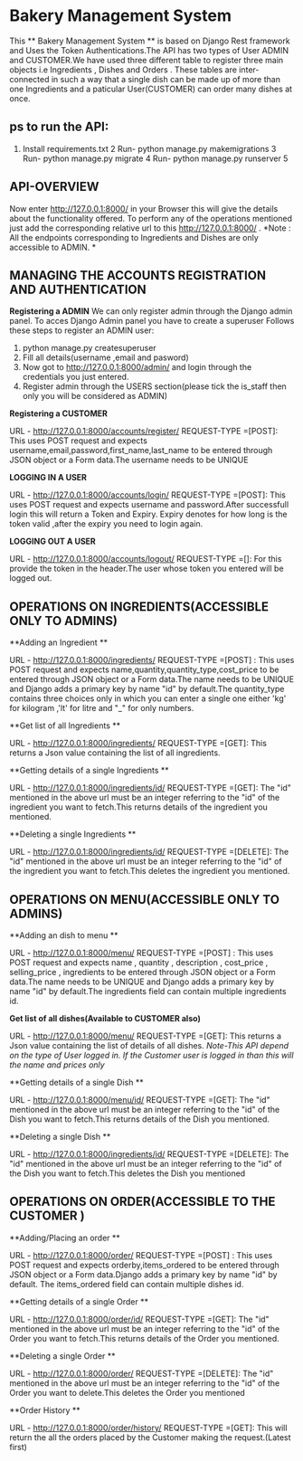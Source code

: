 # Bakery Management System

This ** Bakery Management System ** is based on Django Rest framework and Uses the Token Authentications.The API has two types of User 
ADMIN and CUSTOMER.We have used three different table to register three main objects i.e Ingredients , Dishes and Orders . These tables 
are inter-connected in such a way that a single dish can be made up of more than one Ingredients and a paticular User(CUSTOMER) can order
many dishes at once.

## ps to run the API:

1. Install requirements.txt 
2 Run- python manage.py makemigrations
3 Run- python manage.py migrate
4 Run- python manage.py runserver
5 



## API-OVERVIEW

Now enter http://127.0.0.1:8000/ in your Browser this will give the details about the functionality offered.
To perform any of the operations mentioned just add the corresponding relative url to this http://127.0.0.1:8000/ .
*Note : All the endpoints corresponding to Ingredients and Dishes are only accessible to ADMIN. *

## MANAGING THE ACCOUNTS REGISTRATION AND  AUTHENTICATION

**Registering a ADMIN**
We can only register admin through the Django admin panel. To acces Django Admin panel you have to create a superuser
Follows these steps to register an ADMIN user:
1. python manage.py createsuperuser
2. Fill all details(username ,email and pasword)
3. Now got to http://127.0.0.1:8000/admin/ and login through the credentials you just entered.
4. Register admin through the USERS section(please tick the is_staff then only you will be considered as ADMIN)



**Registering a CUSTOMER**

URL - http://127.0.0.1:8000/accounts/register/  REQUEST-TYPE =[POST]:
This uses POST request and expects username,email,password,first_name,last_name to be entered through JSON object or a Form data.The username needs to be UNIQUE


**LOGGING IN A USER**

URL - http://127.0.0.1:8000/accounts/login/  REQUEST-TYPE =[POST]:
This uses POST request and expects username and password.After successfull login this will return a Token and Expiry.
Expiry denotes for how long is the token valid ,after the expiry you need to login again.


**LOGGING OUT A USER** 

URL - http://127.0.0.1:8000/accounts/logout/  REQUEST-TYPE =[]:
For this provide the token in the header.The user whose token you entered will be logged out.

## OPERATIONS ON INGREDIENTS(ACCESSIBLE ONLY TO ADMINS)

**Adding an Ingredient **

URL - http://127.0.0.1:8000/ingredients/  REQUEST-TYPE =[POST] :
This uses POST request and expects name,quantity,quantity_type,cost_price to be entered through JSON object or a Form data.The name needs to be UNIQUE
and Django adds a primary key by name "id" by default.The quantity_type contains three choices only in which you can enter a single one either 'kg' for
kilogram ,'lt' for litre and "_" for only numbers.

**Get list of all Ingredients **

URL - http://127.0.0.1:8000/ingredients/   REQUEST-TYPE =[GET]:
This  returns a Json value containing the list of all ingredients.

**Getting details of a single Ingredients **

URL - http://127.0.0.1:8000/ingredients/id/ REQUEST-TYPE =[GET]:
The "id" mentioned in the above url must be an integer referring to the "id" of the ingredient you want to fetch.This returns details of the 
ingredient you mentioned.

**Deleting a single Ingredients **

URL - http://127.0.0.1:8000/ingredients/id/ REQUEST-TYPE =[DELETE]:
The "id" mentioned in the above url must be an integer referring to the "id" of the ingredient you want to fetch.This deletes the 
ingredient you mentioned.



## OPERATIONS ON MENU(ACCESSIBLE ONLY TO ADMINS)


**Adding an dish to menu **

URL - http://127.0.0.1:8000/menu/  REQUEST-TYPE =[POST] :
This uses POST request and expects name , quantity , description , cost_price , selling_price , ingredients to be entered through JSON object or a Form data.The name needs to be UNIQUE
and Django adds a primary key by name "id" by default.The ingredients field can contain multiple ingredients id.

**Get list of all dishes(Available to CUSTOMER also)**

URL - http://127.0.0.1:8000/menu/   REQUEST-TYPE =[GET]:
This  returns a Json value containing the list of details of all  dishes.
*Note-This API depend on the type of User logged in. If the Customer user is logged in than this will the name and prices only*

**Getting details of a single Dish **

URL - http://127.0.0.1:8000/menu/id/ REQUEST-TYPE =[GET]:
The "id" mentioned in the above url must be an integer referring to the "id" of the Dish you want to fetch.This returns details of the 
Dish you mentioned.

**Deleting a single Dish **

URL - http://127.0.0.1:8000/ingredients/id/ REQUEST-TYPE =[DELETE]:
The "id" mentioned in the above url must be an integer referring to the "id" of the Dish you want to fetch.This deletes the 
Dish you mentioned

## OPERATIONS ON ORDER(ACCESSIBLE TO THE CUSTOMER )


**Adding/Placing an order **

URL - http://127.0.0.1:8000/order/  REQUEST-TYPE =[POST] :
This uses POST request and expects orderby,items_ordered to be entered through JSON object or a Form data.Django adds a primary key by name "id" by default.
The items_ordered field can contain multiple dishes id.


**Getting details of a single Order **

URL - http://127.0.0.1:8000/order/id/ REQUEST-TYPE =[GET]:
The "id" mentioned in the above url must be an integer referring to the "id" of the Order you want to fetch.This returns details of the 
Order you mentioned.

**Deleting a single Order **

URL - http://127.0.0.1:8000/order/ REQUEST-TYPE =[DELETE]:
The "id" mentioned in the above url must be an integer referring to the "id" of the Order you want to delete.This deletes the 
Order you mentioned

**Order History **

URL - http://127.0.0.1:8000/order/history/ REQUEST-TYPE =[GET]:
This will return the all the orders placed by the Customer making the request.(Latest first) 



